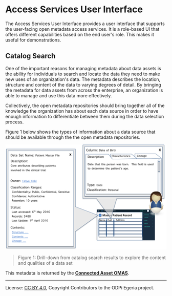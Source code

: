 <!-- SPDX-License-Identifier: Apache-2.0 -->

# Access Services User Interface

The Access Services User Interface provides a user interface that supports
the user-facing open metadata access services.  It is a role-based UI that
offers different capabilities based on the end user's role.  This makes it
useful for demonstrations.

## Catalog Search

One of the important reasons for managing metadata about data assets is the
ability for individuals to search and locate the data they need to make new uses
of an organization's data.
The metadata describes the location, structure and content of the data to
varying degrees of detail.
By bringing the metadata for data assets from across the enterprise,
an organization is able to manage and use this data more effectively.

Collectively, the open metadata repositories should bring together all of
the knowledge the organization has about each data source in order
to have enough information to differentiate between them during the data selection process.

Figure 1 below shows the types of information about a data source that should
be available through the the open metadata repositories. 
 
![Figure 1: Drill-down from catalog search results to explore the content and qualities of a data set](drilldown-of-metadata-entity-pharma.png)
> Figure 1: Drill-down from catalog search results to explore the content and qualities of a data set

This metadata is returned by the 
**[Connected Asset OMAS](../../../open-metadata-implementation/access-services/connected-asset/README.md)**.




----
License: [CC BY 4.0](https://creativecommons.org/licenses/by/4.0/),
Copyright Contributors to the ODPi Egeria project.